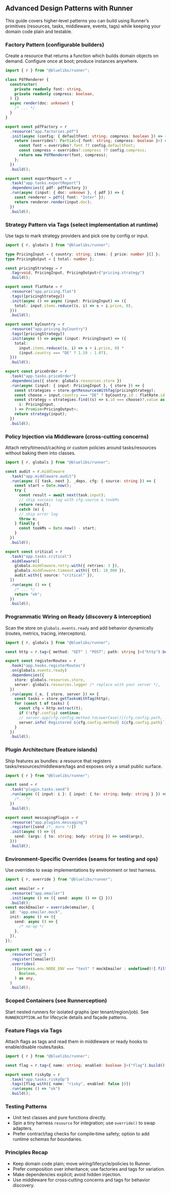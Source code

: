 ## Advanced Design Patterns with Runner

This guide covers higher‑level patterns you can build using Runner’s primitives (resources, tasks, middleware, events, tags) while keeping your domain code plain and testable.

### Factory Pattern (configurable builders)

Create a resource that returns a function which builds domain objects on demand. Configure once at boot; produce instances anywhere.

```ts
import { r } from "@bluelibs/runner";

class PdfRenderer {
  constructor(
    private readonly font: string,
    private readonly compress: boolean,
  ) {}
  async render(doc: unknown) {
    /* ... */
  }
}

export const pdfFactory = r
  .resource("app.factories.pdf")
  .init(async (config: { defaultFont: string; compress: boolean }) => {
    return (overrides?: Partial<{ font: string; compress: boolean }>) => {
      const font = overrides?.font ?? config.defaultFont;
      const compress = overrides?.compress ?? config.compress;
      return new PdfRenderer(font, compress);
    };
  })
  .build();

export const exportReport = r
  .task("app.tasks.exportReport")
  .dependencies({ pdf: pdfFactory })
  .run(async (input: { doc: unknown }, { pdf }) => {
    const renderer = pdf({ font: "Inter" });
    return renderer.render(input.doc);
  })
  .build();
```

### Strategy Pattern via Tags (select implementation at runtime)

Use tags to mark strategy providers and pick one by config or input.

```ts
import { r, globals } from "@bluelibs/runner";

type PricingInput = { country: string; items: { price: number }[] };
type PricingOutput = { total: number };

const pricingStrategy = r
  .tag<void, PricingInput, PricingOutput>("pricing.strategy")
  .build();

export const flatRate = r
  .resource("app.pricing.flat")
  .tags([pricingStrategy])
  .init(async () => async (input: PricingInput) => ({
    total: input.items.reduce((s, i) => s + i.price, 0),
  }))
  .build();

export const byCountry = r
  .resource("app.pricing.byCountry")
  .tags([pricingStrategy])
  .init(async () => async (input: PricingInput) => ({
    total:
      input.items.reduce((s, i) => s + i.price, 0) *
      (input.country === "DE" ? 1.19 : 1.07),
  }))
  .build();

export const priceOrder = r
  .task("app.tasks.priceOrder")
  .dependencies({ store: globals.resources.store })
  .run(async (input: { input: PricingInput }, { store }) => {
    const strategies = store.getResourcesWithTag(pricingStrategy);
    const choose = input.country === "DE" ? byCountry.id : flatRate.id;
    const strategy = strategies.find((s) => s.id === choose)?.value as (
      i: PricingInput,
    ) => Promise<PricingOutput>;
    return strategy(input);
  })
  .build();
```

### Policy Injection via Middleware (cross‑cutting concerns)

Attach retry/timeout/caching or custom policies around tasks/resources without baking them into classes.

```ts
import { r, globals } from "@bluelibs/runner";

const audit = r.middleware
  .task("app.middleware.audit")
  .run(async ({ task, next }, _deps, cfg: { source: string }) => {
    const start = Date.now();
    try {
      const result = await next(task.input);
      // ship success log with cfg.source & tookMs
      return result;
    } catch (e) {
      // ship error log
      throw e;
    } finally {
      const tookMs = Date.now() - start;
    }
  })
  .build();

export const critical = r
  .task("app.tasks.critical")
  .middleware([
    globals.middleware.retry.with({ retries: 3 }),
    globals.middleware.timeout.with({ ttl: 10_000 }),
    audit.with({ source: "critical" }),
  ])
  .run(async () => {
    /* ... */
    return "ok";
  })
  .build();
```

### Programmatic Wiring on Ready (discovery & interception)

Scan the store on `globals.events.ready` and add behavior dynamically (routes, metrics, tracing, interceptors).

```ts
import { r, globals } from "@bluelibs/runner";

const http = r.tag<{ method: "GET" | "POST"; path: string }>("http").build();

export const registerRoutes = r
  .hook("app.hooks.registerRoutes")
  .on(globals.events.ready)
  .dependencies({
    store: globals.resources.store,
    server: globals.resources.logger /* replace with your server */,
  })
  .run(async (_e, { store, server }) => {
    const tasks = store.getTasksWithTag(http);
    for (const t of tasks) {
      const cfg = http.extract(t);
      if (!cfg?.config) continue;
      // server.app[cfg.config.method.toLowerCase()](cfg.config.path, ...) // see AI.md for full example
      server.info(`Registered ${cfg.config.method} ${cfg.config.path}`);
    }
  })
  .build();
```

### Plugin Architecture (feature islands)

Ship features as bundles: a resource that registers tasks/resources/middleware/tags and exposes only a small public surface.

```ts
import { r } from "@bluelibs/runner";

const send = r
  .task("plugin.tasks.send")
  .run(async ({ input: i }: { input: { to: string; body: string } }) => {
    /*...*/
  })
  .build();

export const messagingPlugin = r
  .resource("app.plugins.messaging")
  .register([send /*, more */])
  .init(async () => ({
    send: (args: { to: string; body: string }) => send(args),
  }))
  .build();
```

### Environment‑Specific Overrides (seams for testing and ops)

Use overrides to swap implementations by environment or test harness.

```ts
import { r, override } from "@bluelibs/runner";

const emailer = r
  .resource("app.emailer")
  .init(async () => ({ send: async () => {} }))
  .build();
const mockEmailer = override(emailer, {
  id: "app.emailer.mock",
  init: async () => ({
    send: async () => {
      /* no‑op */
    },
  }),
});

export const app = r
  .resource("app")
  .register([emailer])
  .overrides(
    [(process.env.NODE_ENV === "test" ? mockEmailer : undefined)!].filter(
      Boolean,
    ) as any,
  )
  .build();
```

### Scoped Containers (see Runnerception)

Start nested runners for isolated graphs (per tenant/region/job). See `RUNNERCEPTION.md` for lifecycle details and façade patterns.

### Feature Flags via Tags

Attach flags as tags and read them in middleware or ready hooks to enable/disable routes/tasks.

```ts
import { r } from "@bluelibs/runner";

const flag = r.tag<{ name: string; enabled: boolean }>("flag").build();

export const riskyOp = r
  .task("app.tasks.riskyOp")
  .tags([flag.with({ name: "risky", enabled: false })])
  .run(async () => "ok")
  .build();
```

### Testing Patterns

- Unit test classes and pure functions directly.
- Spin a tiny harness `resource` for integration; use `override()` to swap adapters.
- Prefer contract/tag checks for compile‑time safety; option to add runtime schemas for boundaries.

### Principles Recap

- Keep domain code plain; move wiring/lifecycle/policies to Runner.
- Prefer composition over inheritance; use factories and tags for variation.
- Make dependencies explicit; avoid hidden injection.
- Use middleware for cross‑cutting concerns and tags for behavior discovery.
